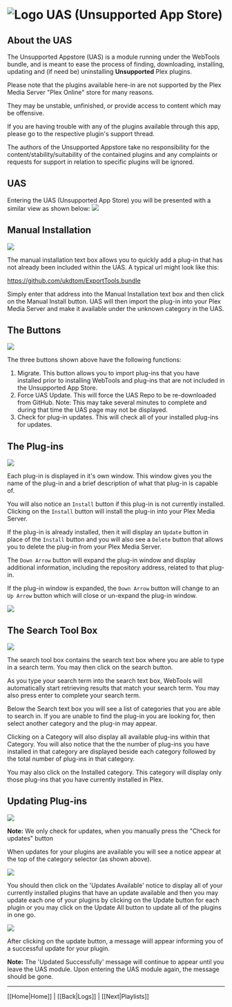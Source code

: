 # ![Logo](https://github.com/ukdtom/WebTools.bundle/blob/master/Wiki/WebTools/Logos/WebTools-48x48.png) UAS (Unsupported App Store)

## About the UAS
The Unsupported Appstore (UAS) is a module running under the WebTools bundle, and is meant to ease the process of finding, downloading, installing, updating and (if need be) uninstalling **Unsupported** Plex plugins.

Please note that the plugins available here-in are not supported by the Plex Media Server "Plex Online" store for many reasons.

They may be unstable, unfinished, or provide access to content which may be offensive.

If you are having trouble with any of the plugins available through this app, please go to the respective plugin's support thread.

The authors of the Unsupported Appstore take no responsibility for the content/stability/suitability of the contained plugins and any complaints or requests for support in relation to specific plugins will be ignored.

## UAS
Entering the UAS (Unsupported App Store) you will be presented with a similar view as shown below:
![](https://github.com/ukdtom/WebTools.bundle/blob/master/Wiki/WebTools/UAS/UAS-image01.png)

## Manual Installation

![](https://github.com/ukdtom/WebTools.bundle/blob/master/Wiki/WebTools/UAS/UAS-image08.png)

The manual installation text box allows you to quickly add a plug-in that has not already been included within the UAS. A typical url might look like this:

https://github.com/ukdtom/ExportTools.bundle

Simply enter that address into the Manual Installation text box and then click on the Manual Install button. UAS will then import the plug-in into your Plex Media Server and make it available under the unknown category in the UAS.

## The Buttons

![](https://github.com/ukdtom/WebTools.bundle/blob/master/Wiki/WebTools/UAS/UAS-image06.png)

The three buttons shown above have the following functions:

1. Migrate. This button allows you to import plug-ins that you have installed prior to installing WebTools and plug-ins that are not included in the Unsupported App Store.
2. Force UAS Update. This will force the UAS Repo to be re-downloaded from GitHub. Note: This may take several minutes to complete and during that time the UAS page may not be displayed.
3. Check for plug-in updates. This will check all of your installed plug-ins for updates.

## The Plug-ins

![](https://github.com/ukdtom/WebTools.bundle/blob/master/Wiki/WebTools/UAS/UAS-image07.png)

Each plug-in is displayed in it's own window. This window gives you the name of the plug-in and a brief description of what that plug-in is capable of.

You will also notice an `Install` button if this plug-in is not currently installed. Clicking on the `Install` button will install the plug-in into your Plex Media Server.

If the plug-in is already installed, then it will display an `Update` button in place of the `Install` button and you will also see a `Delete` button that allows you to delete the plug-in from your Plex Media Server.

The `Down Arrow` button will expand the plug-in window and display additional information, including the repository address, related to that plug-in.

If the plug-in window is expanded, the `Down Arrow` button will change to an `Up Arrow` button which will close or un-expand the plug-in window.

![](https://github.com/ukdtom/WebTools.bundle/blob/master/Wiki/WebTools/UAS/UAS-image09.png) 

## The Search Tool Box

![](https://github.com/ukdtom/WebTools.bundle/blob/master/Wiki/WebTools/UAS/UAS-image02.png)

The search tool box contains the search text box where you are able to type in a search term. You may then click on the search button.

As you type your search term into the search text box, WebTools will automatically start retrieving results that match your search term. You may also press enter to complete your search term.

Below the Search text box you will see a list of categories that you are able to search in. If you are unable to find the plug-in you are looking for, then select another category and the plug-in may appear.

Clicking on a Category will also display all available plug-ins within that Category. You will also notice that the  the number of plug-ins you have installed in that category are displayed beside each category followed by the total number of plug-ins in that category.

You may also click on the Installed category. This category will display only those plug-ins that you have currently installed in Plex.

## Updating Plug-ins

![](https://github.com/ukdtom/WebTools.bundle/blob/master/Wiki/WebTools/UAS/UAS-image10.png)

**Note:** We only check for updates, when you manually press the "Check for updates" button

When updates for your plugins are available you will see a notice appear at the top of the category selector (as shown above).

![](https://github.com/ukdtom/WebTools.bundle/blob/master/Wiki/WebTools/UAS/UAS-image12.png)

You should then click on the 'Updates Available' notice to display all of your currently installed plugins that have an update available and then you may update each one of your plugins by clicking on the Update button for each plugin or you may click on the Update All button to update all of the plugins in one go.

![](https://github.com/ukdtom/WebTools.bundle/blob/master/Wiki/WebTools/UAS/UAS-image11.png)

After clicking on the update button, a message wiill appear informing you of a successful update for your plugin.

**Note:** The 'Updated Successfully' message will continue to appear until you leave the UAS module. Upon entering the UAS module again, the message should be gone.

***

[[Home|Home]] | [[Back|Logs]] | [[Next|Playlists]]